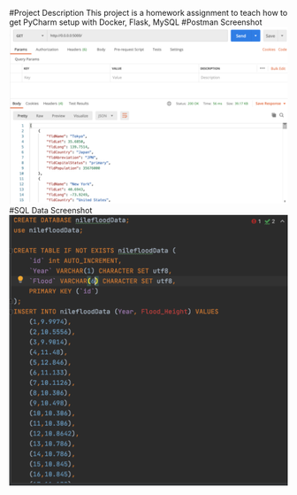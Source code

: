 #Project Description
This project is a homework assignment to teach how to get PyCharm setup with Docker, Flask, MySQL
#Postman Screenshot
![postman request output](screenshots/postman.png)
#SQL Data Screenshot
![pycharm data query](screenshots/FloodsDatabase.png)
